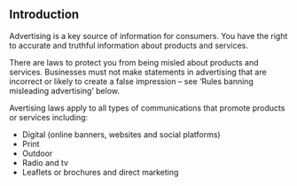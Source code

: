 ##  Introduction

Advertising is a key source of information for consumers. You have the right
to accurate and truthful information about products and services.

There are laws to protect you from being misled about products and services.
Businesses must not make statements in advertising that are incorrect or
likely to create a false impression – see ‘Rules banning misleading
advertising’ below.

Avertising laws apply to all types of communications that promote products or
services including:

  * Digital (online banners, websites and social platforms) 
  * Print 
  * Outdoor 
  * Radio and tv 
  * Leaflets or brochures and direct marketing 
